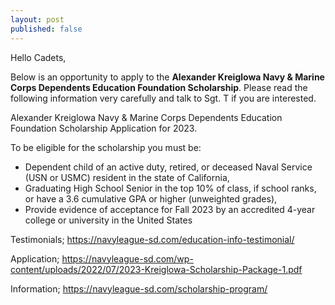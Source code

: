 ```yaml
---
layout: post
published: false
---
```

Hello Cadets,

Below is an opportunity to apply to the **Alexander Kreiglowa Navy & Marine Corps Dependents Education Foundation Scholarship**. Please read the following information very carefully and talk to Sgt. T if you are interested.


Alexander Kreiglowa Navy & Marine Corps Dependents Education Foundation Scholarship Application for 2023.


To be eligible for the scholarship you must be:
  - Dependent child of an active duty, retired, or deceased Naval Service (USN or USMC) resident in the state of California,
  - Graduating High School Senior in the top 10% of class, if school ranks, or have a 3.6 cumulative GPA or higher (unweighted grades),
  - Provide evidence of acceptance for Fall 2023 by an accredited 4-year college or university in the United States


Testimonials;  https://navyleague-sd.com/education-info-testimonial/


Application;
https://navyleague-sd.com/wp-content/uploads/2022/07/2023-Kreiglowa-Scholarship-Package-1.pdf


Information;  https://navyleague-sd.com/scholarship-program/